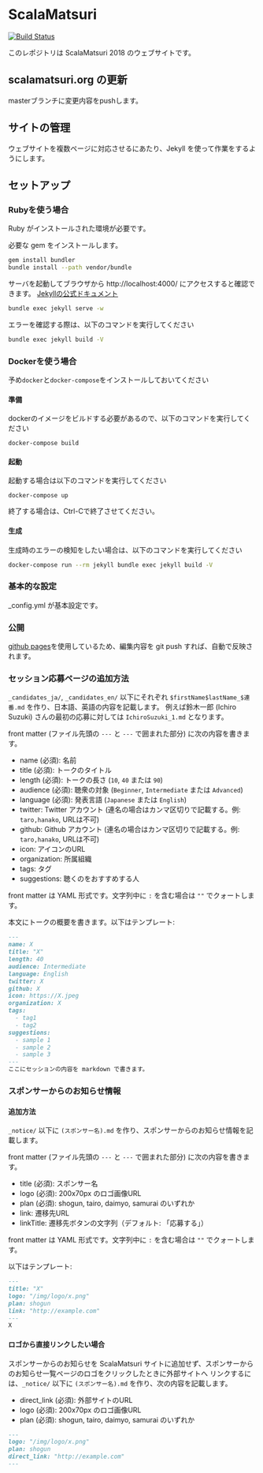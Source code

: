 ScalaMatsuri
===========================================================

[![Build Status](https://travis-ci.org/scalajp/2018.scalamatsuri.org.svg?branch=master)](https://travis-ci.org/scalajp/2018.scalamatsuri.org)

このレポジトリは ScalaMatsuri 2018 のウェブサイトです。

## scalamatsuri.org の更新

masterブランチに変更内容をpushします。

## サイトの管理

ウェブサイトを複数ページに対応させるにあたり、Jekyll を使って作業をするようにします。

## セットアップ

### Rubyを使う場合

Ruby がインストールされた環境が必要です。

必要な gem をインストールします。

```sh
gem install bundler
bundle install --path vendor/bundle
```

サーバを起動してブラウザから http://localhost:4000/ にアクセスすると確認できます。
[Jekyllの公式ドキュメント](http://jekyllrb.com/docs/usage/)

```sh
bundle exec jekyll serve -w
```

エラーを確認する際は、以下のコマンドを実行してください

```sh
bundle exec jekyll build -V
```

### Dockerを使う場合

予め`docker`と`docker-compose`をインストールしておいてください

#### 準備

dockerのイメージをビルドする必要があるので、以下のコマンドを実行してください

```shell
docker-compose build
```

#### 起動

起動する場合は以下のコマンドを実行してください

```shell
docker-compose up
```

終了する場合は、Ctrl-Cで終了させてください。

#### 生成

生成時のエラーの検知をしたい場合は、以下のコマンドを実行してください

```sh
docker-compose run --rm jekyll bundle exec jekyll build -V
```


### 基本的な設定

_config.yml が基本設定です。

### 公開

[github pages](https://pages.github.com/)を使用しているため、編集内容を git push すれば、自動で反映されます。

### セッション応募ページの追加方法

`_candidates_ja/`, `_candidates_en/` 以下にそれぞれ `$firstName$lastName_$連番.md` を作り、日本語、英語の内容を記載します。
例えば鈴木一郎 (Ichiro Suzuki) さんの最初の応募に対しては `IchiroSuzuki_1.md` となります。

front matter (ファイル先頭の `---` と `---` で囲まれた部分) に次の内容を書きます。

* name (必須): 名前
* title (必須): トークのタイトル
* length (必須): トークの長さ (`10`, `40` または `90`)
* audience (必須): 聴衆の対象 (`Beginner`, `Intermediate` または `Advanced`)
* language (必須): 発表言語 (`Japanese` または `English`)
* twitter: Twitter アカウント (連名の場合はカンマ区切りで記載する。例: `taro,hanako`, URLは不可)
* github: Github アカウント (連名の場合はカンマ区切りで記載する。例: `taro,hanako`, URLは不可)
* icon: アイコンのURL
* organization: 所属組織
* tags: タグ
* suggestions: 聴くのをおすすめする人

front matter は YAML 形式です。文字列中に `:` を含む場合は `""` でクォートします。

本文にトークの概要を書きます。以下はテンプレート:

```markdown
---
name: X
title: "X"
length: 40
audience: Intermediate
language: English
twitter: X
github: X
icon: https://X.jpeg
organization: X
tags:
  - tag1
  - tag2
suggestions:
  - sample 1
  - sample 2
  - sample 3
---
ここにセッションの内容を markdown で書きます。
```

### スポンサーからのお知らせ情報

#### 追加方法

`_notice/` 以下に `(スポンサー名).md` を作り、スポンサーからのお知らせ情報を記載します。

front matter (ファイル先頭の `---` と `---` で囲まれた部分) に次の内容を書きます。

* title (必須): スポンサー名
* logo (必須): 200x70px のロゴ画像URL
* plan (必須): shogun, tairo, daimyo, samurai のいずれか
* link: 遷移先URL
* linkTitle: 遷移先ボタンの文字列（デフォルト: 「応募する」）

front matter は YAML 形式です。文字列中に `:` を含む場合は `""` でクォートします。

以下はテンプレート:

```markdown
---
title: "X"
logo: "/img/logo/x.png"
plan: shogun
link: "http://example.com"
---
X
```

#### ロゴから直接リンクしたい場合

スポンサーからのお知らせを ScalaMatsuri サイトに追加せず、スポンサーからのお知らせ一覧ページのロゴをクリックしたときに外部サイトへ
リンクするには、`_notice/` 以下に `(スポンサー名).md` を作り、次の内容を記載します。

* direct_link (必須): 外部サイトのURL
* logo (必須): 200x70px のロゴ画像URL
* plan (必須): shogun, tairo, daimyo, samurai のいずれか

```markdown
---
logo: "/img/logo/x.png"
plan: shogun
direct_link: "http://example.com"
---
```
